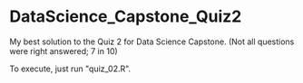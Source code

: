 # DataScience_Capstone_Quiz2
My best solution to the Quiz 2 for Data Science Capstone. 
(Not all questions were right answered; 7 in 10)

To execute, just run "quiz_02.R".
